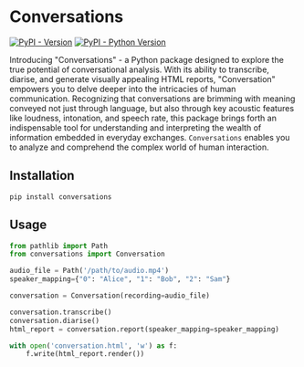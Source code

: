 # Conversations

[![PyPI - Version](https://img.shields.io/pypi/v/conversations.svg)](https://pypi.org/project/conversations)
[![PyPI - Python Version](https://img.shields.io/pypi/pyversions/conversations.svg)](https://pypi.org/project/conversations)


Introducing "Conversations" - a Python package designed to explore the true potential of conversational analysis.
With its ability to transcribe, diarise, and generate visually appealing HTML reports, "Conversation" empowers you to delve deeper into the intricacies of human communication.
Recognizing that conversations are brimming with meaning conveyed not just through language, but also through key acoustic features like loudness, intonation, and speech rate,
this package brings forth an indispensable tool for understanding and interpreting the wealth of information embedded in everyday exchanges.
`Conversations` enables you to analyze and comprehend the complex world of human interaction.

## Installation

```console
pip install conversations
```


## Usage

```python
from pathlib import Path
from conversations import Conversation

audio_file = Path('/path/to/audio.mp4')
speaker_mapping={"0": "Alice", "1": "Bob", "2": "Sam"}

conversation = Conversation(recording=audio_file)

conversation.transcribe()
conversation.diarise()
html_report = conversation.report(speaker_mapping=speaker_mapping)

with open('conversation.html', 'w') as f:
    f.write(html_report.render())
```



